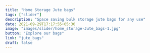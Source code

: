 ```yaml
---
title: "Home Storage Jute bags"
tags: ["slider"]
description: "Space saving bulk storage jute bags for any use"
date: 2021-09-29T17:17:55+05:30
image: "images/slider/home_storage-Jute_bags-1.jpg"
button: "Explore our bags"
link: "jute_bags"
draft: false
---
```

